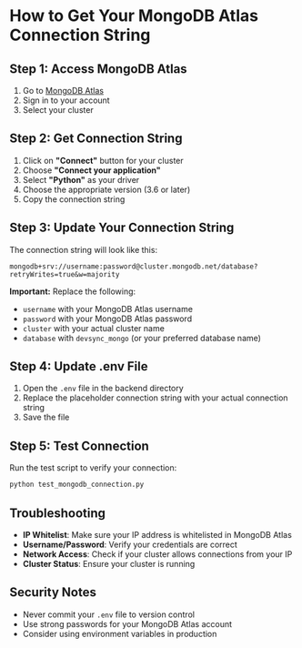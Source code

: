 # How to Get Your MongoDB Atlas Connection String

## Step 1: Access MongoDB Atlas
1. Go to [MongoDB Atlas](https://cloud.mongodb.com)
2. Sign in to your account
3. Select your cluster

## Step 2: Get Connection String
1. Click on **"Connect"** button for your cluster
2. Choose **"Connect your application"**
3. Select **"Python"** as your driver
4. Choose the appropriate version (3.6 or later)
5. Copy the connection string

## Step 3: Update Your Connection String
The connection string will look like this:
```
mongodb+srv://username:password@cluster.mongodb.net/database?retryWrites=true&w=majority
```

**Important:** Replace the following:
- `username` with your MongoDB Atlas username
- `password` with your MongoDB Atlas password
- `cluster` with your actual cluster name
- `database` with `devsync_mongo` (or your preferred database name)

## Step 4: Update .env File
1. Open the `.env` file in the backend directory
2. Replace the placeholder connection string with your actual connection string
3. Save the file

## Step 5: Test Connection
Run the test script to verify your connection:
```bash
python test_mongodb_connection.py
```

## Troubleshooting
- **IP Whitelist**: Make sure your IP address is whitelisted in MongoDB Atlas
- **Username/Password**: Verify your credentials are correct
- **Network Access**: Check if your cluster allows connections from your IP
- **Cluster Status**: Ensure your cluster is running

## Security Notes
- Never commit your `.env` file to version control
- Use strong passwords for your MongoDB Atlas account
- Consider using environment variables in production 